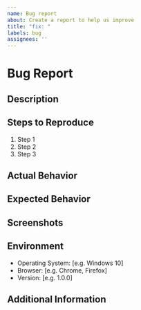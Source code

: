 ```yaml
---
name: Bug report
about: Create a report to help us improve
title: "fix: "
labels: bug
assignees: ''
---
```


# Bug Report

## Description

<!-- Please provide a clear and concise description of the bug. -->

## Steps to Reproduce

1. Step 1
2. Step 2
3. Step 3

## Actual Behavior

<!-- Please describe what actually happened. -->

## Expected Behavior

<!-- Please describe what you expected to happen. -->

## Screenshots

<!-- If applicable, add screenshots to help explain the problem. -->
<!-- You can take a gif animation screenshot very easily without any additional installation by using this browser-based tool: -->
<!-- https://gifcap.dev -->

## Environment

- Operating System: [e.g. Windows 10]
- Browser: [e.g. Chrome, Firefox]
- Version: [e.g. 1.0.0]

## Additional Information

<!-- Add any other relevant information about the problem here. -->
